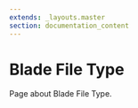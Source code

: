 ```yaml
---
extends: _layouts.master
section: documentation_content
---
```


# Blade File Type

Page about Blade File Type.
